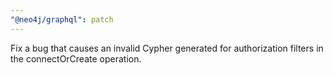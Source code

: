 ```yaml
---
"@neo4j/graphql": patch
---
```


Fix a bug that causes an invalid Cypher generated for authorization filters in the connectOrCreate operation. 
